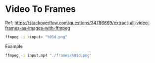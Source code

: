 # Video To Frames

Ref: https://stackoverflow.com/questions/34786669/extract-all-video-frames-as-images-with-ffmpeg

```bash
ffmpeg -i <input> "%01d.png"
```

Example

```bash
ffmpeg -i input.mp4 "./frames/%01d.png"
```